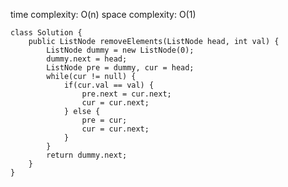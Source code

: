 [](https://leetcode.com/problems/remove-linked-list-elements/)
time complexity: O(n)
space complexity: O(1)
```
class Solution {
    public ListNode removeElements(ListNode head, int val) {
        ListNode dummy = new ListNode(0);
        dummy.next = head;
        ListNode pre = dummy, cur = head;
        while(cur != null) {
            if(cur.val == val) {
                pre.next = cur.next;
                cur = cur.next;
            } else {
                pre = cur; 
                cur = cur.next;
            }
        }
        return dummy.next;
    }
}
```